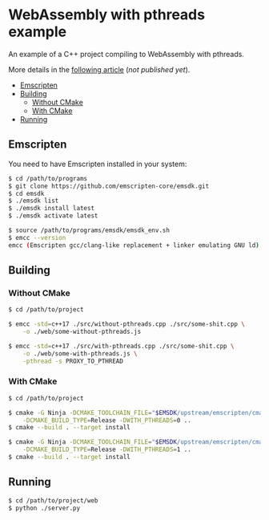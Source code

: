 # WebAssembly with pthreads example

An example of a C++ project compiling to WebAssembly with pthreads.

More details in the [following article](https://decovar.dev/blog/2023/11/16/webassembly-with-pthreads/) (*not published yet*).

<!-- MarkdownTOC -->

- [Emscripten](#emscripten)
- [Building](#building)
    - [Without CMake](#without-cmake)
    - [With CMake](#with-cmake)
- [Running](#running)

<!-- /MarkdownTOC -->

## Emscripten

You need to have Emscripten installed in your system:

``` sh
$ cd /path/to/programs
$ git clone https://github.com/emscripten-core/emsdk.git
$ cd emsdk
$ ./emsdk list
$ ./emsdk install latest
$ ./emsdk activate latest

$ source /path/to/programs/emsdk/emsdk_env.sh
$ emcc --version
emcc (Emscripten gcc/clang-like replacement + linker emulating GNU ld) 3.1.48 (e967e20b4727956a30592165a3c1cde5c67fa0a8)
```

## Building

### Without CMake

``` sh
$ cd /path/to/project

$ emcc -std=c++17 ./src/without-pthreads.cpp ./src/some-shit.cpp \
    -o ./web/some-without-pthreads.js

$ emcc -std=c++17 ./src/with-pthreads.cpp ./src/some-shit.cpp \
    -o ./web/some-with-pthreads.js \
    -pthread -s PROXY_TO_PTHREAD
```

### With CMake

``` sh
$ cd /path/to/project

$ cmake -G Ninja -DCMAKE_TOOLCHAIN_FILE="$EMSDK/upstream/emscripten/cmake/Modules/Platform/Emscripten.cmake" \
    -DCMAKE_BUILD_TYPE=Release -DWITH_PTHREADS=0 ..
$ cmake --build . --target install

$ cmake -G Ninja -DCMAKE_TOOLCHAIN_FILE="$EMSDK/upstream/emscripten/cmake/Modules/Platform/Emscripten.cmake" \
    -DCMAKE_BUILD_TYPE=Release -DWITH_PTHREADS=1 ..
$ cmake --build . --target install
```

## Running

``` sh
$ cd /path/to/project/web
$ python ./server.py
```
